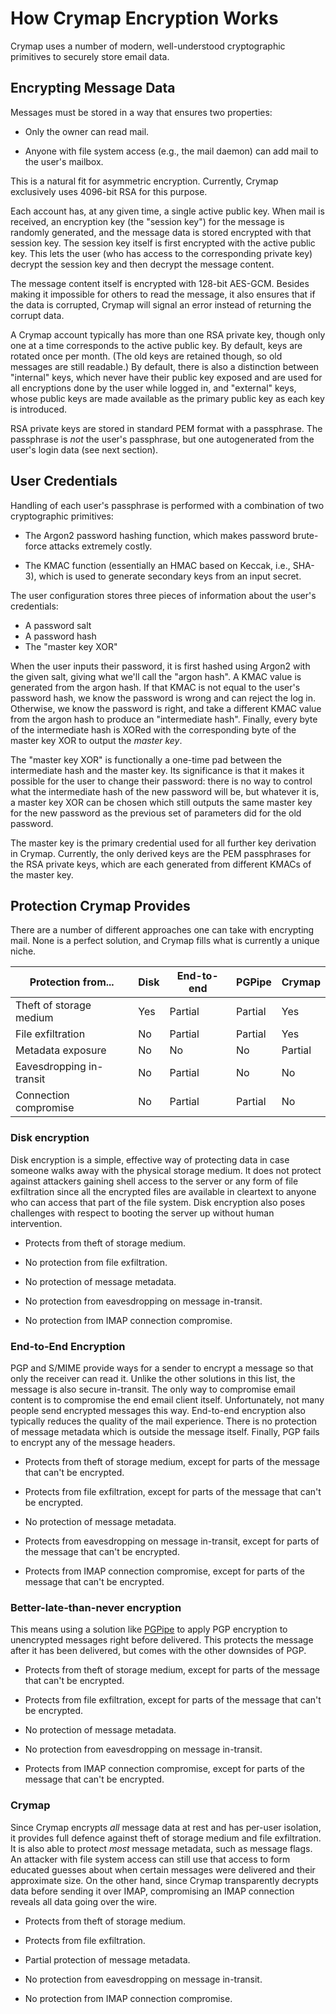 # How Crymap Encryption Works

Crymap uses a number of modern, well-understood cryptographic primitives to
securely store email data.

## Encrypting Message Data

Messages must be stored in a way that ensures two properties:

- Only the owner can read mail.

- Anyone with file system access (e.g., the mail daemon) can add mail to the
  user's mailbox.

This is a natural fit for asymmetric encryption. Currently, Crymap exclusively
uses 4096-bit RSA for this purpose.

Each account has, at any given time, a single active public key. When mail is
received, an encryption key (the "session key") for the message is randomly
generated, and the message data is stored encrypted with that session key. The
session key itself is first encrypted with the active public key. This lets the
user (who has access to the corresponding private key) decrypt the session key
and then decrypt the message content.

The message content itself is encrypted with 128-bit AES-GCM. Besides making it
impossible for others to read the message, it also ensures that if the data is
corrupted, Crymap will signal an error instead of returning the corrupt data.

A Crymap account typically has more than one RSA private key, though only one
at a time corresponds to the active public key. By default, keys are rotated
once per month. (The old keys are retained though, so old messages are still
readable.) By default, there is also a distinction between "internal" keys,
which never have their public key exposed and are used for all encryptions done
by the user while logged in, and "external" keys, whose public keys are made
available as the primary public key as each key is introduced.

RSA private keys are stored in standard PEM format with a passphrase. The
passphrase is _not_ the user's passphrase, but one autogenerated from the
user's login data (see next section).

## User Credentials

Handling of each user's passphrase is performed with a combination of two
cryptographic primitives:

- The Argon2 password hashing function, which makes password brute-force
  attacks extremely costly.

- The KMAC function (essentially an HMAC based on Keccak, i.e., SHA-3), which
  is used to generate secondary keys from an input secret.

The user configuration stores three pieces of information about the user's
credentials:

- A password salt
- A password hash
- The "master key XOR"

When the user inputs their password, it is first hashed using Argon2 with the
given salt, giving what we'll call the "argon hash". A KMAC value is generated
from the argon hash. If that KMAC is not equal to the user's password hash, we
know the password is wrong and can reject the log in. Otherwise, we know the
password is right, and take a different KMAC value from the argon hash to
produce an "intermediate hash". Finally, every byte of the intermediate hash is
XORed with the corresponding byte of the master key XOR to output the _master
key_.

The "master key XOR" is functionally a one-time pad between the intermediate
hash and the master key. Its significance is that it makes it possible for the
user to change their password: there is no way to control what the intermediate
hash of the new password will be, but whatever it is, a master key XOR can be
chosen which still outputs the same master key for the new password as the
previous set of parameters did for the old password.

The master key is the primary credential used for all further key derivation in
Crymap. Currently, the only derived keys are the PEM passphrases for the RSA
private keys, which are each generated from different KMACs of the master key.

## Protection Crymap Provides

There are a number of different approaches one can take with encrypting mail.
None is a perfect solution, and Crymap fills what is currently a unique niche.

| Protection from...       | Disk | End-to-end | PGPipe  | Crymap  |
|--------------------------|------|------------|---------|---------|
| Theft of storage medium  | Yes  | Partial    | Partial | Yes     |
| File exfiltration        | No   | Partial    | Partial | Yes     |
| Metadata exposure        | No   | No         | No      | Partial |
| Eavesdropping in-transit | No   | Partial    | No      | No      |
| Connection compromise    | No   | Partial    | Partial | No      |

### Disk encryption

Disk encryption is a simple, effective way of protecting data in case someone
walks away with the physical storage medium. It does not protect against
attackers gaining shell access to the server or any form of file exfiltration
since all the encrypted files are available in cleartext to anyone who can
access that part of the file system. Disk encryption also poses challenges with
respect to booting the server up without human intervention.

- Protects from theft of storage medium.

- No protection from file exfiltration.

- No protection of message metadata.

- No protection from eavesdropping on message in-transit.

- No protection from IMAP connection compromise.

### End-to-End Encryption

PGP and S/MIME provide ways for a sender to encrypt a message so that only the
receiver can read it. Unlike the other solutions in this list, the message is
also secure in-transit. The only way to compromise email content is to
compromise the end email client itself. Unfortunately, not many people send
encrypted messages this way. End-to-end encryption also typically reduces the
quality of the mail experience. There is no protection of message metadata
which is outside the message itself. Finally, PGP fails to encrypt any of the
message headers.

- Protects from theft of storage medium, except for parts of the message that
  can't be encrypted.

- Protects from file exfiltration, except for parts of the message that can't
  be encrypted.

- No protection of message metadata.

- Protects from eavesdropping on message in-transit, except for parts of the
  message that can't be encrypted.

- Protects from IMAP connection compromise, except for parts of the message
  that can't be encrypted.

### Better-late-than-never encryption

This means using a solution like [PGPipe](https://github.com/AltSysrq/pgpipe)
to apply PGP encryption to unencrypted messages right before delivered. This
protects the message after it has been delivered, but comes with the other
downsides of PGP.

- Protects from theft of storage medium, except for parts of the message that
  can't be encrypted.

- Protects from file exfiltration, except for parts of the message that can't
  be encrypted.

- No protection of message metadata.

- No protection from eavesdropping on message in-transit.

- Protects from IMAP connection compromise, except for parts of the message
  that can't be encrypted.

### Crymap

Since Crymap encrypts *all* message data at rest and has per-user isolation, it
provides full defence against theft of storage medium and file exfiltration. It
is also able to protect _most_ message metadata, such as message flags. An
attacker with file system access can still use that access to form educated
guesses about when certain messages were delivered and their approximate size.
On the other hand, since Crymap transparently decrypts data before sending it
over IMAP, compromising an IMAP connection reveals all data going over the
wire.

- Protects from theft of storage medium.

- Protects from file exfiltration.

- Partial protection of message metadata.

- No protection from eavesdropping on message in-transit.

- No protection from IMAP connection compromise.
